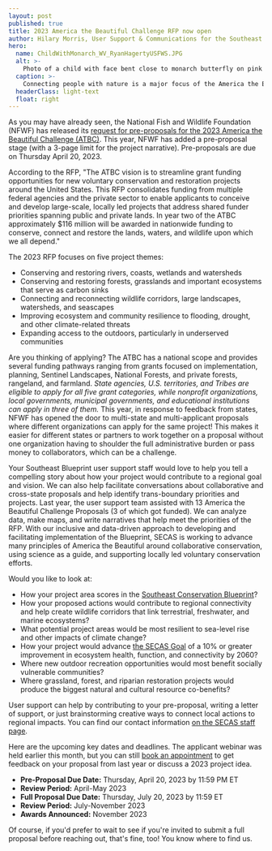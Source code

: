 ```yaml
---
layout: post
published: true
title: 2023 America the Beautiful Challenge RFP now open
author: Hilary Morris, User Support & Communications for the Southeast Blueprint
hero:
  name: ChildWithMonarch_WV_RyanHagertyUSFWS.JPG
  alt: >-
    Photo of a child with face bent close to monarch butterfly on pink flowers.
  caption: >-
    Connecting people with nature is a major focus of the America the Beautiful Challenge grant program. Photo by Ryan Hagerty, USFWS.
  headerClass: light-text
  float: right
---
```

As you may have already seen, the National Fish and Wildlife Foundation (NFWF) has released its [request for pre-proposals for the 2023 America the Beautiful Challenge (ATBC)](https://www.nfwf.org/programs/america-beautiful-challenge/america-beautiful-challenge-2023-request-proposals). This year, NFWF has added a pre-proposal stage (with a 3-page limit for the project narrative). Pre-proposals are due on Thursday April 20, 2023.

According to the RFP, "The ATBC vision is to streamline grant funding opportunities for new voluntary conservation and restoration projects around the United States. This RFP consolidates funding from multiple federal agencies and the private sector to enable applicants to conceive and develop large-scale, locally led projects that address shared funder priorities spanning public and private lands. In year two of the ATBC approximately $116 million will be awarded in nationwide funding to conserve, connect and restore the lands, waters, and wildlife upon which we all depend."<!--more-->

The 2023 RFP focuses on five project themes:

- Conserving and restoring rivers, coasts, wetlands and watersheds
- Conserving and restoring forests, grasslands and important ecosystems that serve as carbon sinks
- Connecting and reconnecting wildlife corridors, large landscapes, watersheds, and seascapes
- Improving ecosystem and community resilience to flooding, drought, and other climate-related threats
- Expanding access to the outdoors, particularly in underserved communities

Are you thinking of applying? The ATBC has a national scope and provides several funding pathways ranging from grants focused on implementation, planning, Sentinel Landscapes, National Forests, and private forests, rangeland, and farmland. _State agencies, U.S. territories, and Tribes are eligible to apply for all five grant categories, while nonprofit organizations, local governments, municipal governments, and educational institutions can apply in three of them._ This year, in response to feedback from states, NFWF has opened the door to multi-state and multi-applicant proposals where different organizations can apply for the same project! This makes it easier for different states or partners to work together on a proposal without one organization having to shoulder the full administrative burden or pass money to collaborators, which can be a challenge.

Your Southeast Blueprint user support staff would love to help you tell a compelling story about how your project would contribute to a regional goal and vision. We can also help facilitate conversations about collaborative and cross-state proposals and help identify trans-boundary priorities and projects. Last year, the user support team assisted with 13 America the Beautiful Challenge Proposals (3 of which got funded). We can analyze data, make maps, and write narratives that help meet the priorities of the RFP. With our inclusive and data-driven approach to developing and facilitating implementation of the Blueprint, SECAS is working to advance many principles of America the Beautiful around collaborative conservation, using science as a guide, and supporting locally led voluntary conservation efforts.

Would you like to look at:

- How your project area scores in the [Southeast Conservation Blueprint](https://secassoutheast.org/blueprint)?
- How your proposed actions would contribute to regional connectivity and help create wildlife corridors that link terrestrial, freshwater, and marine ecosystems?
- What potential project areas would be most resilient to sea-level rise and other impacts of climate change?
- How your project would advance [the SECAS Goal](https://secassoutheast.org/our-goal) of a 10% or greater improvement in ecosystem health, function, and connectivity by 2060?
- Where new outdoor recreation opportunities would most benefit socially vulnerable communities?
- Where grassland, forest, and riparian restoration projects would produce the biggest natural and cultural resource co-benefits?

User support can help by contributing to your pre-proposal, writing a letter of support, or just brainstorming creative ways to connect local actions to regional impacts. You can find our contact information [on the SECAS staff page](https://secassoutheast.org/staff).

Here are the upcoming key dates and deadlines. The applicant webinar was held earlier this month, but you can still [book an appointment](https://outlook.office365.com/owa/calendar/AmericatheBeautifulChallenge@nfwf.org/bookings/) to get feedback on your proposal from last year or discuss a 2023 project idea.

- **Pre-Proposal Due Date:** Thursday, April 20, 2023 by 11:59 PM ET
- **Review Period:** April-May 2023
- **Full Proposal Due Date:** Thursday, July 20, 2023 by 11:59 ET
- **Review Period:** July-November 2023
- **Awards Announced:** November 2023

Of course, if you'd prefer to wait to see if you're invited to submit a full proposal before reaching out, that's fine, too! You know where to find us.
